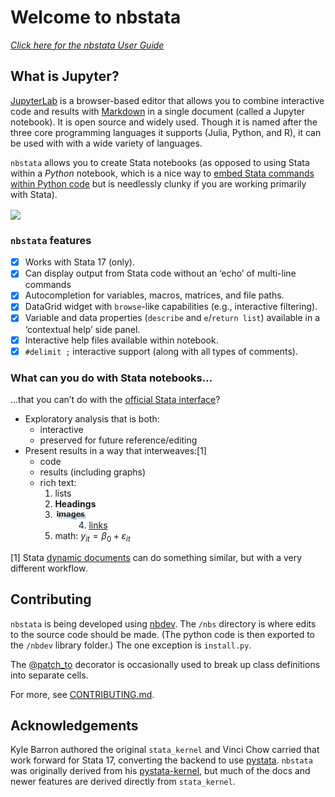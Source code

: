 Welcome to nbstata
================

<!-- WARNING: THIS FILE WAS AUTOGENERATED! DO NOT EDIT! -->

*[Click here for the nbstata User
Guide](https://hugetim.github.io/nbstata/user_guide.html)*

## What is Jupyter?

[JupyterLab](https://jupyterlab.readthedocs.io/en/stable/getting_started/overview.html)
is a browser-based editor that allows you to combine interactive code
and results with
[Markdown](https://daringfireball.net/projects/markdown/basics) in a
single document (called a Jupyter notebook). It is open source and
widely used. Though it is named after the three core programming
languages it supports (Julia, Python, and R), it can be used with with a
wide variety of languages.

`nbstata` allows you to create Stata notebooks (as opposed to using
Stata within a *Python* notebook, which is a nice way to [embed Stata
commands within Python
code](https://www.stata.com/python/pystata/notebook/Example2.html) but
is needlessly clunky if you are working primarily with Stata).

<img align="center" width="650" src="https://github.com/kylebarron/stata_kernel/raw/master/docs/src/img/jupyter_notebook_example.gif">

### `nbstata` features

- [x] Works with Stata 17 (only).
- [x] Can display output from Stata code without an ‘echo’ of multi-line
  commands
- [x] Autocompletion for variables, macros, matrices, and file paths.
- [x] DataGrid widget with `browse`-like capabilities (e.g., interactive
  filtering).
- [x] Variable and data properties (`describe` and `e`/`return list`)
  available in a ‘contextual help’ side panel.
- [x] Interactive help files available within notebook.
- [x] `#delimit ;` interactive support (along with all types of
  comments).

### What can you do with Stata notebooks…

…that you can’t do with the [official Stata
interface](https://www.stata.com/features/overview/graphical-user-interface/)?

- Exploratory analysis that is both:
  - interactive
  - preserved for future reference/editing
- Present results in a way that interweaves:\[1\]
  - code
  - results (including graphs)
  - rich text:
    1.  lists
    2.  **Headings**
    3.  <img align="left" width="54" height="18.6" src="index_files/figure-commonmark/0947f7c7-1-image-2.png">
    4.  [links](https://hugetim.github.io/nbstata/)
    5.  math: $y_{it}=\beta_0+\varepsilon_{it}$

\[1\] Stata [dynamic
documents](https://www.stata.com/manuals/rptdynamicdocumentsintro.pdf)
can do something similar, but with a very different workflow.

## Contributing

`nbstata` is being developed using
[nbdev](https://nbdev.fast.ai/blog/posts/2022-07-28-nbdev2/#whats-nbdev).
The `/nbs` directory is where edits to the source code should be made.
(The python code is then exported to the `/nbdev` library folder.) The
one exception is `install.py`.

The [@patch_to](https://fastcore.fast.ai/basics.html#patch_to) decorator
is occasionally used to break up class definitions into separate cells.

For more, see
[CONTRIBUTING.md](https://github.com/hugetim/nbstata/blob/master/CONTRIBUTING.md).

## Acknowledgements

Kyle Barron authored the original `stata_kernel` and Vinci Chow carried
that work forward for Stata 17, converting the backend to use
[pystata](https://www.stata.com/python/pystata/). `nbstata` was
originally derived from his
[pystata-kernel](https://github.com/ticoneva/pystata-kernel), but much
of the docs and newer features are derived directly from `stata_kernel`.
